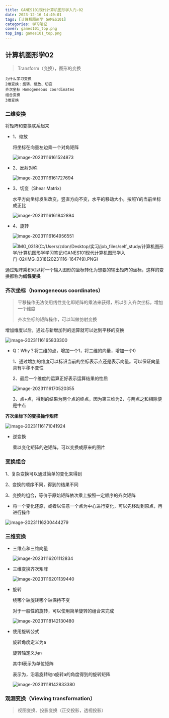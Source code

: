 ```yaml
---
title: GANES101现代计算机图形学入门-02
date: 2023-12-16 14:40:01
tags: [计算机图形学 GAMES101]
categories: 学习笔记
cover: games101_top.png
top_img: games101_top.png
---
```



## 计算机图形学02

> Transform（变换），图形的变换

```
为什么学习变换
2维变换：旋转、缩放、切变
齐次坐标 Homogeneous coordinates
组合变换
3维变换
```

### 二维变换

将矩阵和变换联系起来

* 1、缩放

  将坐标在向量左边乘一个对角矩阵

  ![image-20231116161524873](GANES101现代计算机图形学入门-02/image-20231116161524873-17084118809551.png)

* 2、反射对称

  ![image-20231116161727694](GANES101现代计算机图形学入门-02/image-20231116161727694-17084118809562.png)

* 3、切变（Shear Matrix）

  水平方向坐标发生改变，竖直方向不变，水平的移动大小，按照Y的当前坐标成正比

  ![image-20231116161842894](GANES101现代计算机图形学入门-02/image-20231116161842894-17084118809563.png)

* 4、旋转

  ![image-20231116164956551](GANES101现代计算机图形学入门-02/image-20231116164956551-17084118809564.png)

  ![IMG_0318(C:/Users/zdon/Desktop/实习/job_files/self_study/计算机图形学/计算机图形学学习笔记/GANES101现代计算机图形学入门-02/IMG_0318(20231116-164749).PNG)](GANES101现代计算机图形学入门-02/IMG_0318(20231116-164749).PNG)

通过矩阵乘积可以将一个输入图形的坐标转化为想要的输出矩阵的坐标，这样的变换都称为**线性变换**

### 齐次坐标（homogeneous coordinates）

> 平移操作无法使用线性变化即矩阵的乘法来获得，所以引入齐次坐标，增加一个维度
>
> 齐次坐标的矩阵操作，可以叫做仿射变换

增加维度以后，通过与新增加列的运算就可以达到平移的变换

![image-20231116165833300](GANES101现代计算机图形学入门-02/image-20231116165833300-17084118809565.png)

* Q：Why？将二维的点，增加一个1，将二维的向量，增加一个0

  1、通过增加的维度可以标识当前的坐标表示点还是表示向量。可以保证向量具有平移不变性

  2、最后一个维度的运算正好表示运算结果的性质

  ![image-20231116170520355](GANES101现代计算机图形学入门-02/image-20231116170520355-17084118809566.png)

  3、点+点，得到的结果为两个点的终点，因为第三维为2，与两点之和相除便是中点

**齐次坐标下的变换操作矩阵**

![image-20231116171041924](GANES101现代计算机图形学入门-02/image-20231116171041924-17084118809567.png)

* 逆变换

  乘以变化矩阵的逆矩阵，可以变换成原来的图片

### 变换组合

1、复杂变换可以通过简单的变化来得到

2、变换的顺序不同，得到的结果不同

3、变换的组合，等价于原始矩阵依次乘上按照一定顺序的齐次矩阵

* 将一个变化还原，或者以任意一个点为中心进行变化，可以先移动到原点，再进行操作

![image-20231116200444279](GANES101现代计算机图形学入门-02/image-20231116200444279-17084118809568.png)

### 三维变换

* 三维点和三维向量

  ![image-20231116201112834](GANES101现代计算机图形学入门-02/image-20231116201112834-17084118809569.png)

* 三维变换齐次矩阵

  ![image-20231116201139440](GANES101现代计算机图形学入门-02/image-20231116201139440-170841188095610.png)

* 旋转

  绕哪个轴旋转哪个轴保持不变

  对于一般性的旋转，可以使用简单旋转的组合来完成

  ![image-20231118142130480](GANES101现代计算机图形学入门-02/image-20231118142130480-170841188095611.png)

* 使用旋转公式

  旋转角度定义为a

  旋转轴定义为n

  其中**I**表示为单位矩阵

  表示为，沿着旋转轴n旋转a的角度得到的旋转矩阵

  ![image-20231118142833380](GANES101现代计算机图形学入门-02/image-20231118142833380-170841188095612.png)

### 观测变换（Viewing transformation）

> 视图变换、投影变换（正交投影，透视投影）

 